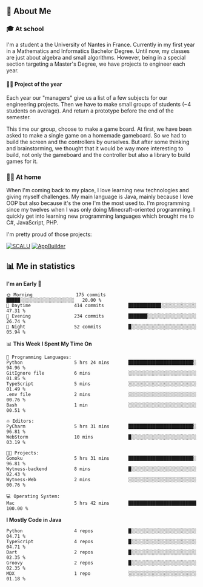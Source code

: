 ## 👀 About Me

### 🎓 At school

I'm a student a the University of Nantes in France. Currently in my first year in a Mathematics and Informatics Bachelor Degree. Until now, my classes are just about algebra and small algorithms. However, being in a special section targeting a Master's Degree, we have projects to engineer each year. 

#### 🔧🔬 Project of the year

Each year our "managers" give us a list of a few subjects for our engineering projects. Then we have to make small groups of students (~4 students on average). And return a prototype before the end of the semester.

This time our group, choose to make a game board. At first, we have been asked to make a single game on a homemade gameboard. So we had to build the screen and the controllers by ourselves. 
But after some thinking and brainstorming, we thought that it would be way more interesting to build, not only the gameboard and the controller but also a library to build games for it.

### 👨‍💻 At home

When I'm coming back to my place, I love learning new technologies and giving myself challenges. My main language is Java, mainly because I love OOP but also because it's the one I'm the most used to. I'm programming since my twelves when I was only doing Minecraft-oriented programming.  I quickly get into learning new programming languages which brought me to C#, JavaScript, PHP. 

I'm pretty proud of those projects:

[![SCALU](https://github-readme-stats.vercel.app/api/pin?username=renardfute&repo=SCALU)](https://github.com/renardfute/scalu)
[![AppBuilder](https://github-readme-stats.vercel.app/api/pin?username=pulsedev2&repo=AppBuilder)](https://github.com/pulsedev2/AppBuilder)

## 📊 Me in statistics
<!--START_SECTION:waka-->
**I'm an Early 🐤** 

```text
🌞 Morning                175 commits         █████░░░░░░░░░░░░░░░░░░░░   20.00 % 
🌆 Daytime                414 commits         ████████████░░░░░░░░░░░░░   47.31 % 
🌃 Evening                234 commits         ███████░░░░░░░░░░░░░░░░░░   26.74 % 
🌙 Night                  52 commits          █░░░░░░░░░░░░░░░░░░░░░░░░   05.94 % 
```


📊 **This Week I Spent My Time On** 

```text
💬 Programming Languages: 
Python                   5 hrs 24 mins       ████████████████████████░   94.96 % 
GitIgnore file           6 mins              ░░░░░░░░░░░░░░░░░░░░░░░░░   01.85 % 
TypeScript               5 mins              ░░░░░░░░░░░░░░░░░░░░░░░░░   01.49 % 
.env file                2 mins              ░░░░░░░░░░░░░░░░░░░░░░░░░   00.76 % 
Bash                     1 min               ░░░░░░░░░░░░░░░░░░░░░░░░░   00.51 % 

🔥 Editors: 
PyCharm                  5 hrs 31 mins       ████████████████████████░   96.81 % 
WebStorm                 10 mins             █░░░░░░░░░░░░░░░░░░░░░░░░   03.19 % 

🐱‍💻 Projects: 
Gomoku                   5 hrs 31 mins       ████████████████████████░   96.81 % 
Wytness-backend          8 mins              █░░░░░░░░░░░░░░░░░░░░░░░░   02.43 % 
Wytness-Web              2 mins              ░░░░░░░░░░░░░░░░░░░░░░░░░   00.76 % 

💻 Operating System: 
Mac                      5 hrs 42 mins       █████████████████████████   100.00 % 
```

**I Mostly Code in Java** 

```text
Python                   4 repos             █░░░░░░░░░░░░░░░░░░░░░░░░   04.71 % 
TypeScript               4 repos             █░░░░░░░░░░░░░░░░░░░░░░░░   04.71 % 
Dart                     2 repos             █░░░░░░░░░░░░░░░░░░░░░░░░   02.35 % 
Groovy                   2 repos             █░░░░░░░░░░░░░░░░░░░░░░░░   02.35 % 
MDX                      1 repo              ░░░░░░░░░░░░░░░░░░░░░░░░░   01.18 % 
```




<!--END_SECTION:waka-->
